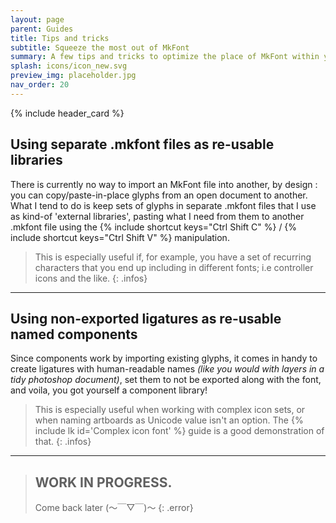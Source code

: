 ```yaml
---
layout: page
parent: Guides
title: Tips and tricks
subtitle: Squeeze the most out of MkFont
summary: A few tips and tricks to optimize the place of MkFont within your workflow.
splash: icons/icon_new.svg
preview_img: placeholder.jpg
nav_order: 20
---
```


{% include header_card %}

## Using separate .mkfont files as re-usable libraries

There is currently no way to import an MkFont file into another, by design : you can copy/paste-in-place glyphs from an open document to another.  
What I tend to do is keep sets of glyphs in separate .mkfont files that I use as kind-of 'external libraries', pasting what I need from them to another .mkfont file using the {% include shortcut keys="Ctrl Shift C" %} / {% include shortcut keys="Ctrl Shift V" %} manipulation.  

> This is especially useful if, for example, you have a set of recurring characters that you end up including in different fonts; i.e controller icons and the like.
{: .infos}

---

## Using non-exported ligatures as re-usable named components

Since components work by importing existing glyphs, it comes in handy to create ligatures with human-readable names *(like you would with layers in a tidy photoshop document)*, set them to not be exported along with the font, and voila, you got yourself a component library!

> This is especially useful when working with complex icon sets, or when naming artboards as Unicode value isn't an option. The {% include lk id='Complex icon font' %} guide is a good demonstration of that.
{: .infos}

---

>## WORK IN PROGRESS.
>Come back later (～￣▽￣)～ 
{: .error}